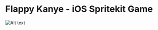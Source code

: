 Flappy Kanye - iOS Spritekit Game
==================================

![Alt text](https://github.com/builtbydestiny/FlappyKanyeApp/blob/master/Images/FlappyKanye.gif "Flappy Kanye Demo")
